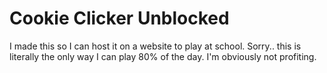 # Cookie Clicker Unblocked
I made this so I can host it on a website to play at school.
Sorry.. this is literally the only way I can play 80% of the day. I'm obviously not profiting.

